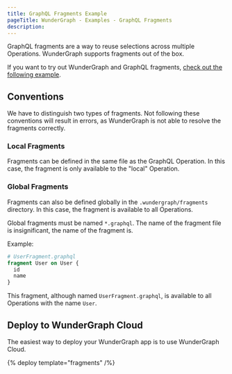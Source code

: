 ```yaml
---
title: GraphQL Fragments Example
pageTitle: WunderGraph - Examples - GraphQL Fragments
description:
---
```


GraphQL fragments are a way to reuse selections across multiple Operations.
WunderGraph supports fragments out of the box.

If you want to try out WunderGraph and GraphQL fragments,
[check out the following example](https://github.com/wundergraph/wundergraph/tree/main/examples/fragments).

## Conventions

We have to distinguish two types of fragments.
Not following these conventions will result in errors,
as WunderGraph is not able to resolve the fragments correctly.

### Local Fragments

Fragments can be defined in the same file as the GraphQL Operation.
In this case, the fragment is only available to the "local" Operation.

### Global Fragments

Fragments can also be defined globally in the `.wundergraph/fragments` directory.
In this case, the fragment is available to all Operations.

Global fragments must be named `*.graphql`.
The name of the fragment file is insignificant,
the name of the fragment is.

Example:

```graphql
# UserFragment.graphql
fragment User on User {
  id
  name
}
```

This fragment, although named `UserFragment.graphql`,
is available to all Operations with the name `User`.

## Deploy to WunderGraph Cloud

The easiest way to deploy your WunderGraph app is to use WunderGraph Cloud.

{% deploy template="fragments" /%}

